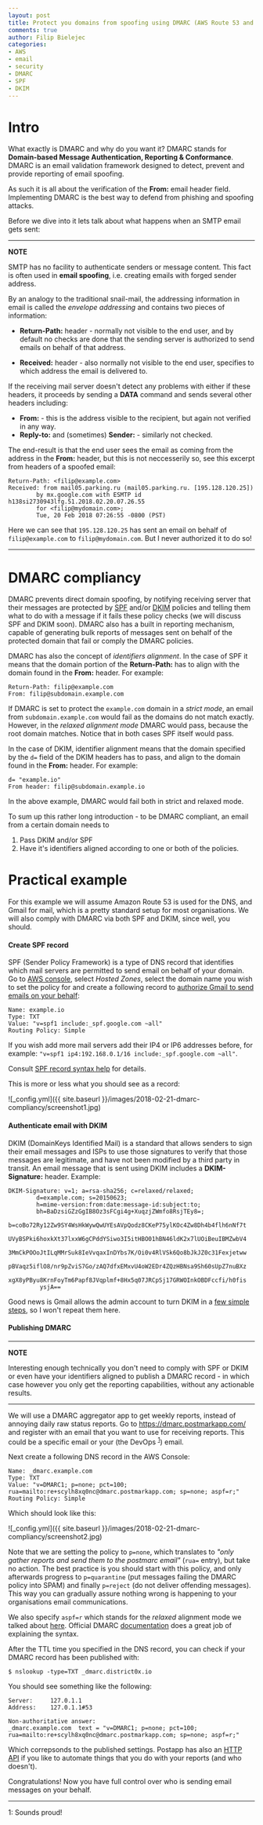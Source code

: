 ```yaml
---
layout: post
title: Protect you domains from spoofing using DMARC (AWS Route 53 and Gmail)
comments: true
author: Filip Bielejec
categories:
- AWS
- email
- security
- DMARC
- SPF
- DKIM
---
```


# <a name="intro"> Intro </a>

What exactly is DMARC and why do you want it?
DMARC stands for **Domain-based Message Authentication, Reporting & Conformance**.
DMARC is an email validation framework designed to detect, prevent and provide reporting of email spoofing.

As such it is all about the verification of the **From:** email header field.
Implementing DMARC is the best way to defend from phishing and spoofing attacks.

Before we dive into it lets talk about what happens when an SMTP email gets sent:

---
**NOTE**

SMTP has no facility to authenticate senders or message content. This fact is often used in **email spoofing**, i.e. creating emails with forged sender address.

By an analogy to the traditional snail-mail, the addressing information in email is called the *envelope addressing* and contains two pieces of information:

* **Return-Path:** header - normally not visible to the end user, and by default no checks are done that the sending server is authorized to send emails on behalf of that address.

* **Received:** header - also normally not visible to the end user, specifies to which address the email is delivered to.

If the receiving mail server doesn't detect any problems with either if these headers, it proceeds by sending a **DATA** command and sends several other headers including:

* **From:** - this is the address visible to the recipient, but again not verified in any way.
* **Reply-to:** and (sometimes) **Sender:** - similarly not checked.

The end-result is that the end user sees the email as coming from the address in the **From:** header, but this is not neccesserily so, see this excerpt from headers of a spoofed email:
```
Return-Path: <filip@example.com>
Received: from mail05.parking.ru (mail05.parking.ru. [195.128.120.25])
        by mx.google.com with ESMTP id h138si2730943lfg.51.2018.02.20.07.26.55
        for <filip@mydomain.com>;
        Tue, 20 Feb 2018 07:26:55 -0800 (PST)
```

Here we can see that `195.128.120.25` has sent an email on behalf of `filip@example.com` to `filip@mydomain.com`.
But I never authorized it to do so!

---

# <a name="compliancy"> DMARC compliancy </a>

DMARC prevents direct domain spoofing, by notifying receiving server that their messages are protected by [SPF](https://en.wikipedia.org/wiki/Sender_Policy_Framework) and/or [DKIM](https://en.wikipedia.org/wiki/DomainKeys_Identified_Mail) policies and telling them what to do with a message if it fails these policy checks (we will discuss SPF and DKIM soon).
DMARC also has a built in reporting mechanism, capable of generating bulk reports of messages sent on behalf of the protected domain that fail or comply the DMARC policies.

DMARC has also the concept of *identifiers alignment*.
In the case of SPF it means that the domain portion of the **Return-Path:** has to align with the domain found in the **From:** header.
For example:

```
Return-Path: filip@example.com
From: filip@subdomain.example.com
```

If DMARC is set to protect the `example.com` domain in a *strict mode*, an email from `subdomain.example.com` would fail as the domains do not match exactly. However, in the *relaxed alignment mode* DMARC would pass, because the root domain matches.
Notice that in both cases SPF itself would pass.

In the case of DKIM, identifier alignment means that the domain specified by the `d=` field of the DKIM headers has to pass, and align to the domain found in the **From:** header. For example:

```
d= "example.io"
From header: filip@subdomain.example.io
```

In the above example, DMARC would fail both in strict and relaxed mode.

To sum up this rather long introduction - to be DMARC compliant, an email from a certain domain needs to

1. Pass DKIM and/or SPF
2. Have it's identifiers aligned according to one or both of the policies.

# <a name="example"> Practical example</a>

For this example we will assume Amazon Route 53 is used for the DNS, and Gmail for mail, which is a pretty standard setup for most organisations.
We will also comply with DMARC via both SPF and DKIM, since well, you should.

#### Create SPF record

SPF (Sender Policy Framework) is a type of DNS record that identifies which mail servers are permitted to send email on behalf of your domain.
Go to [AWS console](https://console.aws.amazon.com/route53), select *Hosted Zones*, select the domain name you wish to set the policy for and create a following record to [authorize Gmail to send emails on your behalf](https://support.google.com/a/answer/178723?hl=en):

```
Name: example.io
Type: TXT
Value: "v=spf1 include:_spf.google.com ~all"
Routing Policy: Simple
```

If you wish add more mail servers add their IP4 or IP6 addresses before, for example:
`"v=spf1 ip4:192.168.0.1/16 include:_spf.google.com ~all"`.

Consult [SPF record syntax help](http://www.openspf.org/SPF_Record_Syntax) for details.

This is more or less what you should see as a record:

![_config.yml]({{ site.baseurl }}/images/2018-02-21-dmarc-compliancy/screenshot1.jpg)

#### Authenticate email with DKIM

DKIM (DomainKeys Identified Mail) is a standard that allows senders to sign their email messages and ISPs to use those signatures to verify that those messages are legitimate, and have not been modified by a third party in transit. An email message that is sent using DKIM includes a **DKIM-Signature:** header. Example:

```
DKIM-Signature: v=1; a=rsa-sha256; c=relaxed/relaxed;
        d=example.com; s=20150623;
        h=mime-version:from:date:message-id:subject:to;
        bh=BaDzsiGZzGgIB8Oz3sFCgi4g+XuqzjZWmfo8RsjTEy8=;
        b=coBo72Ry12Zw9SY4WsHkWywQwUYEsAVpQodz8CKeP75ylKOc4Zw8Dh4b4flh6nNf7t
         UVyBSPki6hoxkXt37lxxW6gCPddYSiwo3I5itHBO01hBN46ldK2x7lUOiBeuIBMZwbV4
         3MmCkPOOoJtILqMMrSuk8IeVvqaxInDYbs7K/Oi0v4RlVSk6Qo8bJkJZ0c31Fexjetww
         pBVaqz5iflO8/nr9pZviS7Go/zAQ7dfxEMxvU4oW2EDr4ZQzHBNsa9Sh60sUpZ7nuBXz
         xgX8yPByu8KrnFoyTm6Papf8JVqplmf+8Hx5q07JRCpSj17GRWOInkOBDFccfi/h0fis
         ysjA==
```

Good news is Gmail allows the admin account to turn DKIM in a [few simple steps](https://support.google.com/a/answer/180504?hl=en), so I won't repeat them here.

#### Publishing DMARC

---
**NOTE**

Interesting enough technically you don't need to comply with SPF or DKIM or even have your identifiers aligned to publish a DMARC record - in which case however you only get the reporting capabilities, without any actionable results.

---

We will use a DMARC aggregator app to get weekly reports, instead of annoying daily raw status reports.
Go to https://dmarc.postmarkapp.com/ and register with an email that you want to use for receiving reports.
This could be a specific email or your (the DevOps <sup>[1](#footnote1)</sup>) email.

Next create a following DNS record in the AWS Console:

```
Name: _dmarc.example.com
Type: TXT
Value: "v=DMARC1; p=none; pct=100; rua=mailto:re+scylh8xq0nc@dmarc.postmarkapp.com; sp=none; aspf=r;"
Routing Policy: Simple
```

Which should look like this:

![_config.yml]({{ site.baseurl }}/images/2018-02-21-dmarc-compliancy/screenshot2.jpg)

Note that we are setting the policy to `p=none`, which translates to *"only gather reports and send them to the postmarc email"* (`rua=` entry), but take no action.
The best practice is you should start with this policy, and only afterwards progress to `p=quarantine` (put messages failing the DMARC policy into SPAM) and finally `p=reject` (do not deliver offending messages).
This way you can gradually assure nothing wrong is happening to your organisations email communications.

We also specify `aspf=r` which stands for the *relaxed* alignment mode we talked about [here](#compliancy).
Official DMARC [documentation](https://dmarc.org/overview/) does a great job of explaining the syntax.

After the TTL time you specified in the DNS record, you can check if your DMARC record has been published with:

```
$ nslookup -type=TXT _dmarc.district0x.io
```

You should see something like the following:

```
Server:		127.0.1.1
Address:	127.0.1.1#53

Non-authoritative answer:
_dmarc.example.com	text = "v=DMARC1; p=none; pct=100; rua=mailto:re+scylh8xq0nc@dmarc.postmarkapp.com; sp=none; aspf=r;"
```

Which correpsonds to the published settings.
Postapp has also an [HTTP API](https://dmarc.postmarkapp.com/api/) if you like to automate things that you do with your reports (and who doesn't).

Congratulations! Now you have full control over who is sending email messages on your behalf.

---
<a name="footnote1">1</a>: Sounds proud!
